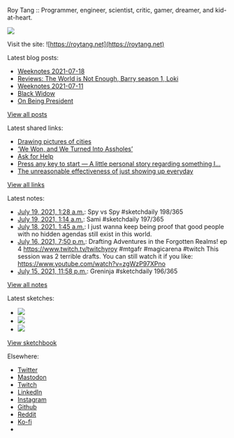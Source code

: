Roy Tang :: Programmer, engineer, scientist, critic, gamer, dreamer, and kid-at-heart.

![](https://roytang.net/static/img/profile.jpg)

Visit the site: ![https://roytang.net](https://roytang.net)

Latest blog posts:

- [Weeknotes 2021-07-18](https://roytang.net/2021/07/weeknotes-2021-07-18/)
- [Reviews: The World is Not Enough, Barry season 1, Loki](https://roytang.net/2021/07/wine-barry-loki/)
- [Weeknotes 2021-07-11](https://roytang.net/2021/07/weeknotes-2021-07-11/)
- [Black Widow](https://roytang.net/2021/07/black-widow/)
- [On Being President](https://roytang.net/2021/07/on-being-president/)

[View all posts](https://roytang.net/blog)

Latest shared links:

- [Drawing pictures of cities](https://roytang.net/2021/07/drawing-pictures-of-cities/)
- [‘We Won, and We Turned Into Assholes’](https://roytang.net/2021/07/we-won-and-we-turned-into-assholes/)
- [Ask for Help](https://roytang.net/2021/07/ask-for-help/)
- [Press any key to start — A little personal story regarding something I...](https://roytang.net/2021/07/press-any-key-to-start-a-little-personal-story-regarding-something-i/)
- [The unreasonable effectiveness of just showing up everyday](https://roytang.net/2021/07/the-unreasonable-effectiveness-of-just-showing-up-everyday/)

[View all links](https://roytang.net/links)

Latest notes:

- [July 19, 2021, 1:28 a.m.](https://roytang.net/2021/07/1416812141814829059/): Spy vs Spy #sketchdaily 198/365
- [July 19, 2021, 1:14 a.m.](https://roytang.net/2021/07/1416808621573173249/): Sami #sketchdaily 197/365
- [July 18, 2021, 1:45 a.m.](https://roytang.net/2021/07/1416454051726643201/): I just wanna keep being proof that good people with no hidden agendas still exist in this world.
- [July 16, 2021, 7:50 p.m.](https://roytang.net/2021/07/1416002250653192192/): Drafting Adventures in the Forgotten Realms! ep 4 https://www.twitch.tv/twitchyroy #mtgafr #magicarena #twitch This session was 2 terrible drafts. You can still watch it if you like: https://www.youtube.com/watch?v=zgWzP97XPno
- [July 15, 2021, 11:58 p.m.](https://roytang.net/2021/07/1415702426967953408/): Greninja #sketchdaily 196/365

[View all notes](https://roytang.net/notes)

Latest sketches:


- ![](https://roytang.net/media/cache/e3/ef/e3ef1771e5a6fe02c912def73b747392.jpg)
- ![](https://roytang.net/media/cache/99/3b/993ba4f3f321dbf75e1475565204da0c.jpg)
- ![](https://roytang.net/media/cache/9a/a8/9aa89a9ae762454f02b279a83b59d2ae.jpg)

[View sketchbook](https://roytang.net/albums/sketchbook)


Elsewhere:

- [Twitter](https://twitter.com/roytang)
- [Mastodon](https://mastodon.technology/@roytang)
- [Twitch](https://twitch.tv/twitchyroy)
- [LinkedIn](https://www.linkedin.com/in/roytang)
- [Instagram](https://instagram.com/roytang0400)
- [Github](https://github.com/roytang)
- [Reddit](https://reddit.com/u/hungryroy)
- [Ko-fi](https://ko-fi.com/roytang)
- [](mailto:hello@roytang.net)